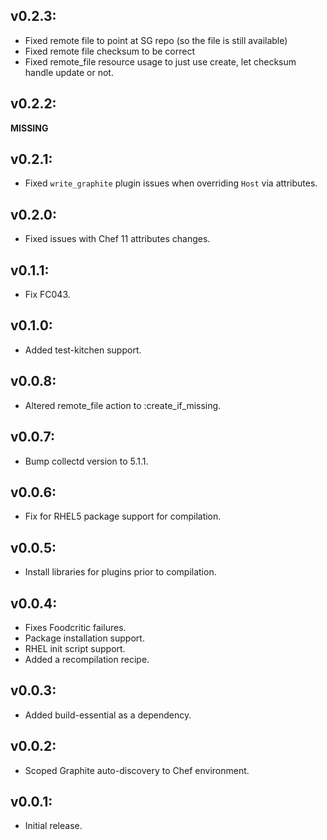 ## v0.2.3:
* Fixed remote file to point at SG repo (so the file is still available)
* Fixed remote file checksum to be correct
* Fixed remote_file resource usage to just use create, let checksum handle
update or not.

## v0.2.2:
__MISSING__

## v0.2.1:
* Fixed `write_graphite` plugin issues when overriding `Host` via attributes.

## v0.2.0:
* Fixed issues with Chef 11 attributes changes.

## v0.1.1:
* Fix FC043.

## v0.1.0:
* Added test-kitchen support.

## v0.0.8:
* Altered remote_file action to :create_if_missing.

## v0.0.7:
* Bump collectd version to 5.1.1.

## v0.0.6:
* Fix for RHEL5 package support for compilation.

## v0.0.5:
* Install libraries for plugins prior to compilation.

## v0.0.4:
* Fixes Foodcritic failures.
* Package installation support.
* RHEL init script support.
* Added a recompilation recipe.

## v0.0.3:
* Added build-essential as a dependency.

## v0.0.2:
* Scoped Graphite auto-discovery to Chef environment.

## v0.0.1:
* Initial release.
